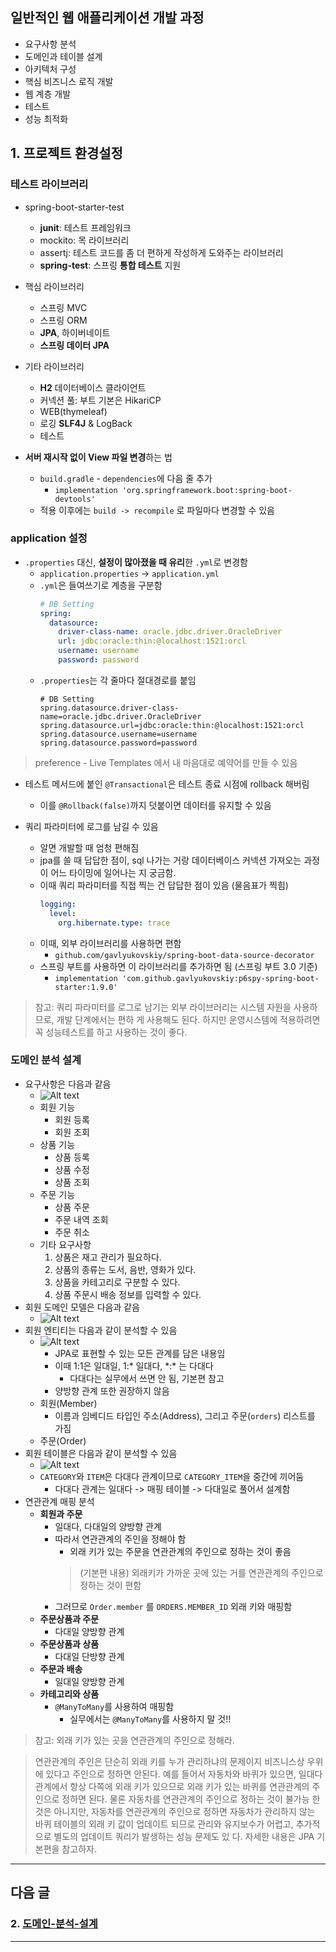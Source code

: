 ## 일반적인 웹 애플리케이션 개발 과정

- 요구사항 분석
- 도메인과 테이블 설계
- 아키텍처 구성
- 핵심 비즈니스 로직 개발
- 웹 계층 개발
- 테스트
- 성능 최적화

## 1. 프로젝트 환경설정

### 테스트 라이브러리

- spring-boot-starter-test
    - **junit**: 테스트 프레임워크
    - mockito: 목 라이브러리
    - assertj: 테스트 코드를 좀 더 편하게 작성하게 도와주는 라이브러리 
    - **spring-test**: 스프링 **통합 테스트** 지원
- 핵심 라이브러리 
    - 스프링 MVC 
    - 스프링 ORM
    - **JPA**, 하이버네이트
    - **스프링 데이터 JPA**
- 기타 라이브러리
    - **H2** 데이터베이스 클라이언트 
    - 커넥션 풀: 부트 기본은 HikariCP
    - WEB(thymeleaf)
    - 로깅 **SLF4J** & LogBack 
    - 테스트

- **서버 재시작 없이 View 파일 변경**하는 법
    - `build.gradle` - `dependencies`에 다음 줄 추가
        - `implementation 'org.springframework.boot:spring-boot-devtools'`
    - 적용 이후에는 `build -> recompile` 로 파일마다 변경할 수 있음

### application 설정

- `.properties` 대신, **설정이 많아졌을 때 유리**한 `.yml`로 변경함
    - `application.properties` -> `application.yml`
    - `.yml`은 들여쓰기로 계층을 구분함
        ```yml
        # DB Setting
        spring:
          datasource:
            driver-class-name: oracle.jdbc.driver.OracleDriver
            url: jdbc:oracle:thin:@localhost:1521:orcl
            username: username
            password: password
        ```
    - `.properties`는 각 줄마다 절대경로를 붙임
        ```properties
        # DB Setting
        spring.datasource.driver-class-name=oracle.jdbc.driver.OracleDriver
        spring.datasource.url=jdbc:oracle:thin:@localhost:1521:orcl
        spring.datasource.username=username
        spring.datasource.password=password
        ```

> preference - Live Templates 에서 내 마음대로 예약어를 만들 수 있음
   

- 테스트 메서드에 붙인 `@Transactional`은 테스트 종료 시점에 rollback 해버림
    - 이를 `@Rollback(false)`까지 덧붙이면 데이터를 유지할 수 있음

- 쿼리 파라미터에 로그를 남길 수 있음
    - 알면 개발할 때 엄청 편해짐
    - jpa를 쓸 때 답답한 점이, sql 나가는 거랑 데이터베이스 커넥션 가져오는 과정이 어느 타이밍에 일어나는 지 궁금함.
    - 이때 쿼리 파라미터를 직접 찍는 건 답답한 점이 있음 (물음표가 찍힘)
        ```.yml
        logging:
          level:
            org.hibernate.type: trace
        ```
    - 이때, 외부 라이브러리를 사용하면 편함
        - `github.com/gavlyukovskiy/spring-boot-data-source-decorator`
    - 스프링 부트를 사용하면 이 라이브러리를 추가하면 됨 (스프링 부트 3.0 기준)
        - `implementation 'com.github.gavlyukovskiy:p6spy-spring-boot-starter:1.9.0'`
> 참고: 쿼리 파라미터를 로그로 남기는 외부 라이브러리는 시스템 자원을 사용하므로, 개발 단계에서는 편하 게 사용해도 된다. 하지만 운영시스템에 적용하려면 꼭 성능테스트를 하고 사용하는 것이 좋다.

### 도메인 분석 설계

- 요구사항은 다음과 같음
    - ![Alt text](image.png)
    - 회원 기능 
        - 회원 등록
        - 회원 조회 
    - 상품 기능
        - 상품 등록
        - 상품 수정
        - 상품 조회
    - 주문 기능 
        - 상품 주문
        - 주문 내역 조회
        - 주문 취소
    - 기타 요구사항
        1. 상품은 재고 관리가 필요하다.
        2. 상품의 종류는 도서, 음반, 영화가 있다. 
        3. 상품을 카테고리로 구분할 수 있다.
        4. 상품 주문시 배송 정보를 입력할 수 있다.
- 회원 도메인 모델은 다음과 같음
    - ![Alt text](image-1.png)
- 회원 엔티티는 다음과 같이 분석할 수 있음
    - ![Alt text](image-2.png)
        - JPA로 표현할 수 있는 모든 관계를 담은 내용임
        - 이때 1:1은 일대일, 1:* 일대다, \*:\* 는 다대다
            - 다대다는 실무에서 쓰면 안 됨, 기본편 참고
        - 양방향 관계 또한 권장하지 않음
    - 회원(Member)
        - 이름과 임베디드 타입인 주소(Address), 그리고 주문(`orders`) 리스트를 가짐
    - 주문(Order)
- 회원 테이블은 다음과 같이 분석할 수 있음
    - ![Alt text](image-3.png)
    - `CATEGORY`와 `ITEM`은 다대다 관계이므로 `CATEGORY_ITEM`을 중간에 끼어둠
        - 다대다 관계는 일대다 -> 매핑 테이블 -> 다대일로 풀어서 설계함
- 연관관계 매핑 분석
    - **회원과 주문**
        - 일대다, 다대일의 양방향 관계
        - 따라서 연관관계의 주인을 정해야 함
            - 외래 키가 있는 주문을 연관관계의 주인으로 정하는 것이 좋음
            > (기본편 내용) 외래키가 가까운 곳에 있는 거를 연관관계의 주인으로 정하는 것이 편함
        - 그러므로 `Order.member` 를 `ORDERS.MEMBER_ID` 외래 키와 매핑함
    - **주문상품과 주문**
        - 다대일 양방향 관계
    - **주문상품과 상품** 
        - 다대일 단방향 관계
    - **주문과 배송**
        - 일대일 양방향 관계
    - **카테고리와 상품**
        - `@ManyToMany`를 사용하여 매핑함
            - 실무에서는 `@ManyToMany`를 사용하지 말 것!!
>  참고: 외래 키가 있는 곳을 연관관계의 주인으로 정해라.

> 연관관계의 주인은 단순히 외래 키를 누가 관리하냐의 문제이지 비즈니스상 우위에 있다고 주인으로 정하면 안된다. 예를 들어서 자동차와 바퀴가 있으면, 일대다 관계에서 항상 다쪽에 외래 키가 있으므로 외래 키가 있는 바퀴를 연관관계의 주인으로 정하면 된다. 물론 자동차를 연관관계의 주인으로 정하는 것이 불가능 한 것은 아니지만, 자동차를 연관관계의 주인으로 정하면 자동차가 관리하지 않는 바퀴 테이블의 외래 키 값이 업데이트 되므로 관리와 유지보수가 어렵고, 추가적으로 별도의 업데이트 쿼리가 발생하는 성능 문제도 있 다. 자세한 내용은 JPA 기본편을 참고하자.



---

## 다음 글

### 2. [도메인-분석-설계](2-도메인-분석-설계.md)

---